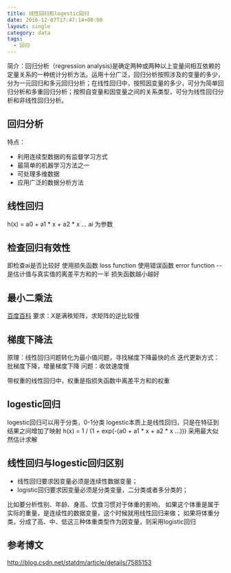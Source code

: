 ```yaml
---
title: 线性回归和logestic回归
date: 2016-12-07T17:47:14+00:00
layout: single
category: data
tags:
  - 回归
---
```


简介：回归分析（regression analysis)是确定两种或两种以上变量间相互依赖的定量关系的一种统计分析方法。运用十分广泛，回归分析按照涉及的变量的多少，分为一元回归和多元回归分析；在线性回归中，按照因变量的多少，可分为简单回归分析和多重回归分析；按照自变量和因变量之间的关系类型，可分为线性回归分析和非线性回归分析。

## 回归分析

特点：

- 利用连续型数据的有监督学习方式
- 最简单的机器学习方法之一
- 可处理多维数据
- 应用广泛的数据分析方法

<!--more-->

## 线性回归
h(x) = a0 + a1 * x + a2 * x ...
ai 为参数

## 检查回归有效性

即检查ai是否比较好
使用损失函数 loss function
使用错误函数 error function -- 是估计值与真实值的离差平方和的一半
损失函数越小越好

## 最小二乘法

[百度百科](http://baike.baidu.com/link?url=wsjzSnGv8mm3UI9kr6JscedYJSsDH0LDkt_kiKdz1a1YuuWrp9WlkgFcJ_9KXy94tg9sItxoJmjDLBvTJ6EYFQQrgbc6QmZFsCRDoO7etrVZ8P7VUlRs_JAdNNyTgFoEb3cJdSmq6aoWWmlGlLqqo_)
要求：X是满秩矩阵，求矩阵的逆比较慢

## 梯度下降法

原理：线性回归问题转化为最小值问题，寻找梯度下降最快的点
迭代更新方式：批梯度下降，增量梯度下降
问题：收敛速度慢

带权重的线性回归中，权重是指损失函数中离差平方和的权重

## logestic回归

logestic回归可以用于分类，0-1分类
logestic本质上是线性回归，只是在特征到结果之间增加了映射
h(x) = 1 / (1 + exp(-(a0 + a1 * x + a2 * x ...)))
采用最大似然估计求解

## 线性回归与logestic回归区别

- 线性回归要求因变量必须是连续性数据变量；
- logistic回归要求因变量必须是分类变量，二分类或者多分类的；

比如要分析性别、年龄、身高、饮食习惯对于体重的影响，
如果这个体重是属于实际的重量，是连续性的数据变量，这个时候就用线性回归来做；
如果将体重分类，分成了高、中、低这三种体重类型作为因变量，则采用logistic回归


## 参考博文

<http://blog.csdn.net/statdm/article/details/7585153>
